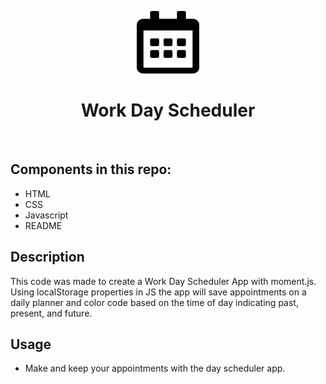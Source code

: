 <center>
<p> 
    <img src="./calendar-alt-regular.svg" width="100" height="100" alt="headerImage">
    <h1>Work Day Scheduler</h1>
</p>
</center>

 
​
​
## Components in this repo:
- HTML
- CSS
- Javascript
- README

## Description
This code was made to create a Work Day Scheduler App with moment.js. Using localStorage properties in JS the app will save appointments on a daily planner and color code based on the time of day indicating past, present, and future.
​
​
## Usage
- Make and keep your appointments with the day scheduler app.